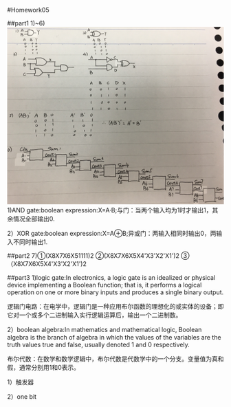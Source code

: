 #Homework05

##part1
1)~6)![5](images/5.jpg)
1)AND gate:boolean expression:X=A·B;与门：当两个输入均为1时才输出1，其余情况全部输出0.

2）XOR gate:boolean expression:X=A⊕B;异或门：两输入相同时输出0，两输入不同时输出1.

##part2
7)①(X8X7X6X51111)2
  ②(X8X7X6X5X4'X3'X2'X1')2
  ③（X8X7X6X5X4'X3'X2'X1')2

##part3
1)logic gate:In electronics, a logic gate is an idealized or physical device implementing a Boolean function; that is, it performs a logical operation on one or more binary inputs and produces a single binary output.

逻辑门电路：在电学中，逻辑门是一种应用布尔函数的理想化的或实体的设备；即它对一个或多个二进制输入实行逻辑运算后，输出一个二进制数。

2）boolean algebra:In mathematics and mathematical logic, Boolean algebra is the branch of algebra in which the values of the variables are the truth values true and false, usually denoted 1 and 0 respectively.

布尔代数：在数学和数学逻辑中，布尔代数是代数学中的一个分支。变量值为真和假，通常分别用1和0表示。

1）触发器

2）one bit